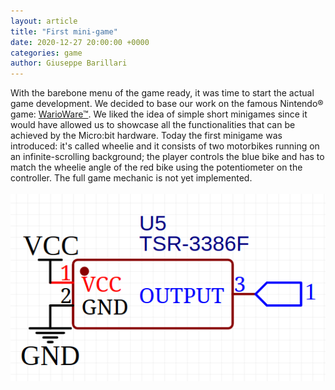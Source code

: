 ```yaml
---  
layout: article  
title: "First mini-game"  
date: 2020-12-27 20:00:00 +0000  
categories: game
author: Giuseppe Barillari  
---  
```

With the barebone menu of the game ready, it was time to start the actual game development. We decided to base our work on the famous Nintendo® game: [WarioWare™][wwre]. We liked the idea of simple short minigames since it would have allowed us to showcase all the functionalities that can be achieved by the Micro:bit hardware. Today the first minigame was introduced: it's called wheelie and it consists of two motorbikes running on an infinite-scrolling background; the player controls the blue bike and has to match the wheelie angle of the red bike using the potentiometer on the controller. The full game mechanic is not yet implemented.
<br>
<br>
![alt text](/res/pot-schematic.png "Schematic")

[wwre]: https://www.mariowiki.com/WarioWare_(series)

